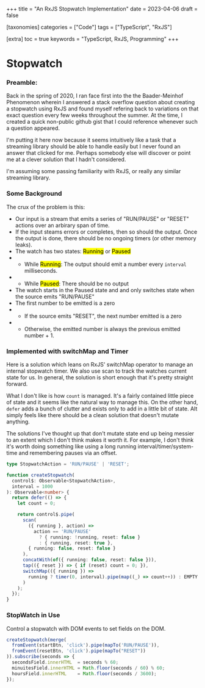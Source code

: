 +++
title = "An RxJS Stopwatch Implementation"
date = 2023-04-06
draft = false

[taxonomies]
categories = ["Code"]
tags = ["TypeScript", "RxJS"]

[extra]
toc = true
keywords = "TypeScript, RxJS, Programming"
+++

# Stopwatch

### Preamble:

Back in the spring of 2020, I ran face first into the the Baader-Meinhof Phenomenon wherein I answered a stack overflow question about creating a stopwatch using RxJS and found myself refering back to variations on that exact question every few weeks throughout the summer. At the time, I created a quick non-public github gist that I could reference whenever such a question appeared. 

I'm putting it here now because it seems intuitively like a task that a streaming library should be able to handle easily but I never found an answer that clicked for me. Perhaps somebody else will discover or point me at a clever solution that I hadn't considered.

I'm assuming some passing familiarity with RxJS, or really any similar streaming library.

### Some Background

The crux of the problem is this: 

- Our input is a stream that emits a series of "RUN/PAUSE" or "RESET" actions over an arbirary span of time.
- If the input steams errors or completes, then so should the output. Once the output is done, there should be no ongoing timers (or other memory leaks).
- The watch has two states: <mark>Running</mark> or <mark>Paused</mark>
- - While <mark>Running</mark>: The output should emit a number every `interval` milliseconds.
- - While <mark>Paused</mark>: There should be no output
- The watch starts in the Paused state and and only switches state when the source emits "RUN/PAUSE"
- The first number to be emitted is a zero
- - If the source emits "RESET", the next number emitted is a zero
- - Otherwise, the emitted number is always the previous emitted number + 1.

### Implemented with switchMap and Timer

Here is a solution which leans on RxJS' switchMap operator to manage an internal stopwatch timer. We also use scan to track the watches current state for us. In general, the solution is short enough that it's pretty straight forward.

What I don't like is how `count` is managed. It's a fairly contained little piece of state and it seems like the natural way to manage this. On the other hand, `defer` adds a bunch of clutter and exists only to add in a little bit of state. AIt simply feels like there should be a clean solution that doesn't mutate anything. 

The solutions I've thought up that don't mutate state end up being messier to an extent which I don't think makes it worth it. For example, I don't think it's worth doing something like using a long running interval/timer/system-time and remembering pauses via an offset.

```TypeScript
type StopwatchAction = 'RUN/PAUSE' | 'RESET';

function createStopwatch(
  control$: Observable<StopwatchAction>,
  interval = 1000
): Observable<number> {
  return defer(() => {
    let count = 0;

    return control$.pipe(
      scan(
        ({ running }, action) =>
          action == 'RUN/PAUSE'
            ? { running: !running, reset: false }
            : { running, reset: true },
        { running: false, reset: false }
      ),
      concatWith(of({ running: false, reset: false })),
      tap(({ reset }) => { if (reset) count = 0; }),
      switchMap(({ running }) =>
        running ? timer(0, interval).pipe(map((_) => count++)) : EMPTY
      )
    );
  });
}
```

### StopWatch in Use

Control a stopwatch with DOM events to set fields on the DOM.

```TypeScript
createStopwatch(merge(
  fromEvent(startBtn, 'click').pipe(mapTo('RUN/PAUSE')),
  fromEvent(resetBtn, 'click').pipe(mapTo("RESET"))
)).subscribe(seconds => {
  secondsField.innerHTML  = seconds % 60;
  minuitesField.innerHTML = Math.floor(seconds / 60) % 60;
  hoursField.innerHTML    = Math.floor(seconds / 3600);
});
```
